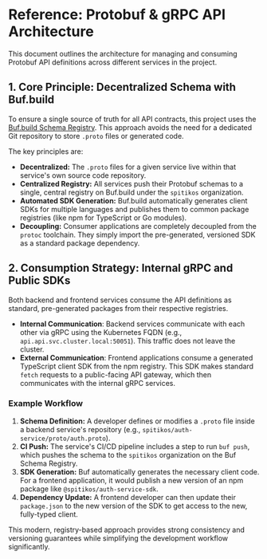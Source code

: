 # Reference: Protobuf & gRPC API Architecture

This document outlines the architecture for managing and consuming Protobuf API definitions across different services in the project.

## 1. Core Principle: Decentralized Schema with Buf.build

To ensure a single source of truth for all API contracts, this project uses the [Buf.build Schema Registry](https://buf.build/). This approach avoids the need for a dedicated Git repository to store `.proto` files or generated code.

The key principles are:

- **Decentralized:** The `.proto` files for a given service live within that service's own source code repository.
- **Centralized Registry:** All services push their Protobuf schemas to a single, central registry on Buf.build under the `spitikos` organization.
- **Automated SDK Generation:** Buf.build automatically generates client SDKs for multiple languages and publishes them to common package registries (like npm for TypeScript or Go modules).
- **Decoupling:** Consumer applications are completely decoupled from the `protoc` toolchain. They simply import the pre-generated, versioned SDK as a standard package dependency.

## 2. Consumption Strategy: Internal gRPC and Public SDKs

Both backend and frontend services consume the API definitions as standard, pre-generated packages from their respective registries.

- **Internal Communication**: Backend services communicate with each other via gRPC using the Kubernetes FQDN (e.g., `api.api.svc.cluster.local:50051`). This traffic does not leave the cluster.
- **External Communication**: Frontend applications consume a generated TypeScript client SDK from the npm registry. This SDK makes standard `fetch` requests to a public-facing API gateway, which then communicates with the internal gRPC services.

### Example Workflow

1.  **Schema Definition:** A developer defines or modifies a `.proto` file inside a backend service's repository (e.g., `spitikos/auth-service/proto/auth.proto`).
2.  **CI Push:** The service's CI/CD pipeline includes a step to run `buf push`, which pushes the schema to the `spitikos` organization on the Buf Schema Registry.
3.  **SDK Generation:** Buf automatically generates the necessary client code. For a frontend application, it would publish a new version of an npm package like `@spitikos/auth-service-sdk`.
4.  **Dependency Update:** A frontend developer can then update their `package.json` to the new version of the SDK to get access to the new, fully-typed client.

This modern, registry-based approach provides strong consistency and versioning guarantees while simplifying the development workflow significantly.
